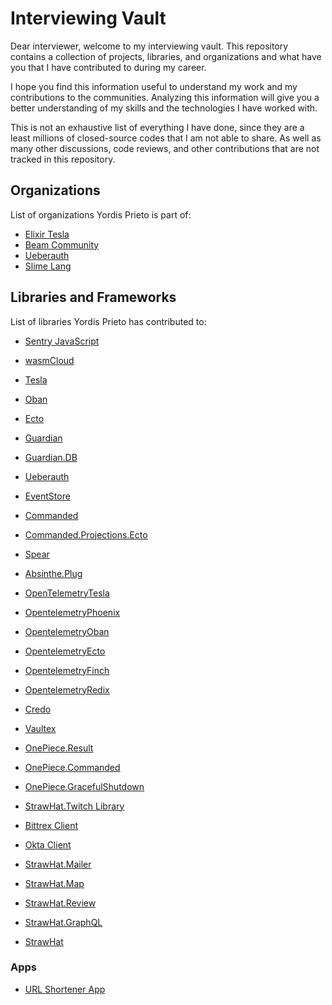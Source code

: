 # Interviewing Vault

Dear interviewer, welcome to my interviewing vault. This repository contains a
collection of projects, libraries, and organizations and what have you that I
have contributed to during my career.

I hope you find this information useful to understand my work and my
contributions to the communities. Analyzing this information will give you a
better understanding of my skills and the technologies I have worked with.

This is not an exhaustive list of everything I have done, since they are a
least millions of closed-source codes that I am not able to share. As well as
many other discussions, code reviews, and other contributions that are not
tracked in this repository.

## Organizations

List of organizations Yordis Prieto is part of:

- [Elixir Tesla](https://github.com/elixir-tesla)
- [Beam Community](https://github.com/beam-community)
- [Ueberauth](https://github.com/ueberauth)
- [Slime Lang](https://github.com/slime-lang)

## Libraries and Frameworks

List of libraries Yordis Prieto has contributed to:

- [Sentry JavaScript](https://github.com/getsentry/sentry-javascript)
- [wasmCloud](https://github.com/wasmCloud/wasmCloud)

- [Tesla](https://github.com/elixir-tesla/tesla)
- [Oban](https://github.com/sorentwo/oban)
- [Ecto](https://github.com/elixir-ecto/ecto)
- [Guardian](https://github.com/ueberauth/guardian)
- [Guardian.DB](https://github.com/ueberauth/guardian_db)
- [Ueberauth](https://github.com/ueberauth/ueberauth)
- [EventStore](https://github.com/commanded/eventstore)
- [Commanded](https://github.com/commanded/commanded)
- [Commanded.Projections.Ecto](https://github.com/commanded/commanded-ecto-projections)
- [Spear](https://github.com/NFIBrokerage/spear)
- [Absinthe.Plug](https://github.com/absinthe-graphql/absinthe_plug)
- [OpenTelemetryTesla](https://github.com/open-telemetry/opentelemetry-erlang-contrib)
- [OpentelemetryPhoenix](https://github.com/open-telemetry/opentelemetry-erlang-contrib)
- [OpentelemetryOban](https://github.com/open-telemetry/opentelemetry-erlang-contrib)
- [OpentelemetryEcto](https://github.com/open-telemetry/opentelemetry-erlang-contrib)
- [OpentelemetryFinch](https://github.com/open-telemetry/opentelemetry-erlang-contrib)
- [OpentelemetryRedix](https://github.com/open-telemetry/opentelemetry-erlang-contrib)
- [Credo](https://github.com/rrrene/credo)
- [Vaultex](https://github.com/findmypast/vaultex)
- [OnePiece.Result](https://github.com/straw-hat-team/beam-monorepo)
- [OnePiece.Commanded](https://github.com/straw-hat-team/beam-monorepo)
- [OnePiece.GracefulShutdown](https://github.com/straw-hat-team/beam-monorepo)
- [StrawHat.Twitch Library](https://github.com/straw-hat-labs/straw_hat_twitch)
- [Bittrex Client](https://github.com/straw-hat-labs/bittrex)
- [Okta Client](https://github.com/stueccles/okta-elixir)
- [StrawHat.Mailer](https://github.com/straw-hat-labs/straw_hat_mailer)
- [StrawHat.Map](https://github.com/straw-hat-labs/straw_hat_map)
- [StrawHat.Review](https://github.com/straw-hat-labs/straw_hat_review)
- [StrawHat.GraphQL](https://github.com/straw-hat-labs/straw_hat_graphql)
- [StrawHat](https://github.com/straw-hat-labs/straw_hat)

### Apps

- [URL Shortener App](./url-shortener/README.md)
